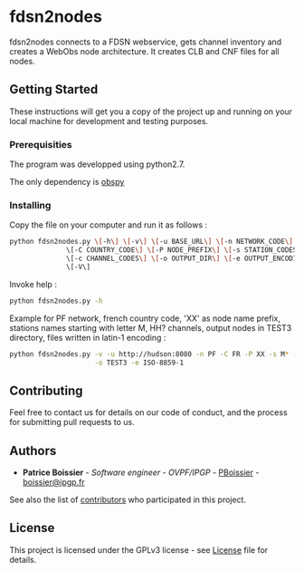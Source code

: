 # fdsn2nodes

fdsn2nodes connects to a FDSN webservice, gets channel inventory and creates a WebObs node architecture. It creates CLB and CNF files for all nodes.

## Getting Started

These instructions will get you a copy of the project up and running on your local machine for development and testing purposes.

### Prerequisities

The program was developped using python2.7.

The only dependency is [obspy](http://obspy.org/)

### Installing

Copy the file on your computer and run it as follows :

```sh
python fdsn2nodes.py \[-h\] \[-v\] \[-u BASE_URL\] \[-n NETWORK_CODE\]
              \[-C COUNTRY_CODE\] \[-P NODE_PREFIX\] \[-s STATION_CODES\]
              \[-c CHANNEL_CODES\] \[-o OUTPUT_DIR\] \[-e OUTPUT_ENCODING\]
              \[-V\]
```

Invoke help :

```sh
python fdsn2nodes.py -h
```

Example for PF network, french country code, 'XX' as node name prefix, stations names starting with letter M, HH? channels, output nodes in TEST3 directory, files written in latin-1 encoding : 

```sh
python fdsn2nodes.py -v -u http://hudson:8080 -n PF -C FR -P XX -s M* -c HH? \
                     -o TEST3 -e ISO-8859-1
```

## Contributing

Feel free to contact us for details on our code of conduct, and the process for submitting pull requests to us.

## Authors

* **Patrice Boissier** - *Software engineer - OVPF/IPGP* - [PBoissier](https://github.com/PBoissier) - boissier@ipgp.fr

See also the list of [contributors](https://github.com/IPGP/fdsn2nodes/contributors) who participated in this project.

## License

This project is licensed under the GPLv3 license - see [License](LICENSE.txt) file for details.

